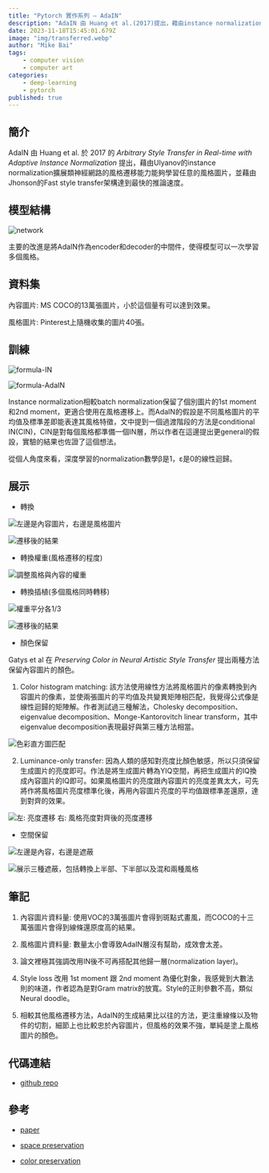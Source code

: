 ```yaml
---
title: "Pytorch 實作系列 — AdaIN"
description: "AdaIN 由 Huang et al.(2017)提出，藉由instance normalization擴展類神經網路的風格遷移能力能夠學習任意的風格圖片，並藉由Fast style transfer架構達到最快的推論速度。"
date: 2023-11-18T15:45:01.679Z
image: "img/transferred.webp"
author: "Mike Bai"
tags:
    - computer vision
    - computer art
categories:
    - deep-learning
    - pytorch
published: true
---
```


## 簡介

AdaIN  由 Huang et al. 於 2017 的 *Arbitrary Style Transfer in Real-time with Adaptive Instance Normalization* 提出，藉由Ulyanov的instance normalization擴展類神經網路的風格遷移能力能夠學習任意的風格圖片，並藉由Jhonson的Fast style transfer架構達到最快的推論速度。

## 模型結構

![network](./img/network.webp)

主要的改進是將AdaIN作為encoder和decoder的中間件，使得模型可以一次學習多個風格。

## 資料集

內容圖片: MS COCO的13萬張圖片，小於這個量有可以達到效果。

風格圖片: Pinterest上隨機收集的圖片40張。

## 訓練

![formula-IN](./img/formula-IN.webp)

![formula-AdaIN](./img/formula-AdaIN.webp)

Instance normalization相較batch normalization保留了個別圖片的1st moment和2nd moment，更適合使用在風格遷移上。而AdaIN的假設是不同風格圖片的平均值及標準差即能表達其風格特徵，文中提到一個過渡階段的方法是conditional IN(CIN)，CIN是對每個風格都準備一個IN層，所以作者在這邊提出更general的假設，實驗的結果也佐證了這個想法。

從個人角度來看，深度學習的normalization數學β是1，ε是0的線性迴歸。

## 展示

- 轉換

![左邊是內容圖片，右邊是風格圖片](./img/content-style.webp)

![遷移後的結果](./img/transferred.webp)

- 轉換權重(風格遷移的程度)

![調整風格與內容的權重](./img/alpha-weight.webp)

- 轉換插植(多個風格同時轉移)

![權重平分各1/3](./img/content-style.webp)

![遷移後的結果](./img/interpolation.webp)

- 顏色保留

Gatys et al 在 *Preserving Color in Neural Artistic Style Transfer* 提出兩種方法保留內容圖片的顏色。

1. Color histogram matching: 該方法使用線性方法將風格圖片的像素轉換到內容圖片的像素，並使兩張圖片的平均值及共變異矩陣相匹配，我覺得公式像是線性迴歸的矩陣解。作者測試過三種解法，Cholesky decomposition、eigenvalue decomposition、Monge-Kantorovitch linear transform，其中eigenvalue decomposition表現最好與第三種方法相當。

![色彩直方圖匹配](./img/color-histogram-matching.webp)

2. Luminance-only transfer: 因為人類的感知對亮度比顏色敏感，所以只須保留生成圖片的亮度即可。作法是將生成圖片轉為YIQ空間，再把生成圖片的IQ換成內容圖片的IQ即可。如果風格圖片的亮度跟內容圖片的亮度差異太大，可先將作將風格圖片亮度標準化後，再用內容圖片亮度的平均值跟標準差還原，達到對齊的效果。

![左: 亮度遷移 右: 風格亮度對齊後的亮度遷移](./img/luminance-transfer.webp)

- 空間保留

![左邊是內容，右邊是遮蔽](./img/mask.webp)

![展示三種遮蔽，包括轉換上半部、下半部以及混和兩種風格](./img/space-transfer.webp)

## 筆記

1. 內容圖片資料量: 使用VOC的3萬張圖片會得到斑點式畫風，而COCO的十三萬張圖片會得到線條還原度高的結果。

2. 風格圖片資料量: 數量太小會導致AdaIN層沒有幫助，成效會太差。

3. 論文裡極其強調改用IN後不可再搭配其他歸一層(normalization layer)。

4. Style loss 改用 1st moment 跟 2nd moment 為優化對象，我感覺到大數法則的味道，作者認為是對Gram matrix的放寬。Style的正則參數不高，類似Neural doodle。

5. 相較其他風格遷移方法，AdaIN的生成結果比以往的方法，更注重線條以及物件的切割，細節上也比較忠於內容圖片，但風格的效果不強，單純是塗上風格圖片的顏色。

## 代碼連結

* [github repo](https://github.com/gitE0Z9/pytorch-implementations)

## 參考

* [paper](https://arxiv.org/abs/1703.06868)

* [space preservation](https://arxiv.org/abs/1611.07865)

* [color preservation](https://arxiv.org/abs/1606.05897)
